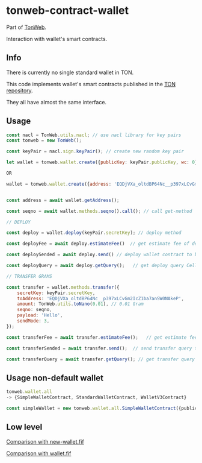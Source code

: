 # tonweb-contract-wallet

Part of [TonWeb](https://github.com/toncenter/tonweb).

Interaction with wallet's smart contracts.

## Info

There is currently no single standard wallet in TON.

This code implements wallet's smart contracts published in the [TON repository](https://github.com/ton-blockchain/ton/tree/master/crypto/smartcont).

They all have almost the same interface.

## Usage

```js
const nacl = TonWeb.utils.nacl; // use nacl library for key pairs
const tonweb = new TonWeb();

const keyPair = nacl.sign.keyPair(); // create new random key pair

let wallet = tonweb.wallet.create({publicKey: keyPair.publicKey, wc: 0}); // create interface to wallet smart contract (wallet v3 by default)

OR

wallet = tonweb.wallet.create({address: 'EQDjVXa_oltdBP64Nc__p397xLCvGm2IcZ1ba7anSW0NAkeP'}); // if your know only address at this moment


const address = await wallet.getAddress();

const seqno = await wallet.methods.seqno().call(); // call get-method `seqno` of wallet smart contract

// DEPLOY

const deploy = wallet.deploy(keyPair.secretKey); // deploy method

const deployFee = await deploy.estimateFee()  // get estimate fee of deploy

const deploySended = await deploy.send() // deploy wallet contract to blockchain

const deployQuery = await deploy.getQuery();   // get deploy query Cell 

// TRANSFER GRAMS

const transfer = wallet.methods.transfer({
    secretKey: keyPair.secretKey,
    toAddress: 'EQDjVXa_oltdBP64Nc__p397xLCvGm2IcZ1ba7anSW0NAkeP',
    amount: TonWeb.utils.toNano(0.01), // 0.01 Gram
    seqno: seqno,
    payload: 'Hello',
    sendMode: 3,
});

const transferFee = await transfer.estimateFee();   // get estimate fee of transfer

const transferSended = await transfer.send();  // send transfer query to blockchain

const transferQuery = await transfer.getQuery(); // get transfer query Cell

```

## Usage non-default wallet

```js
tonweb.wallet.all
-> {SimpleWalletContract, StandardWalletContract, WalletV3Contract}

const simpleWallet = new tonweb.wallet.all.SimpleWalletContract({publicKey})

```

## Low level

[Comparison with new-wallet.fif](https://github.com/toncenter/tonweb/blob/master/test/test-new-wallet-fif.html)

[Comparison with wallet.fif](https://github.com/toncenter/tonweb/blob/master/test/test-wallet-fif.html)
